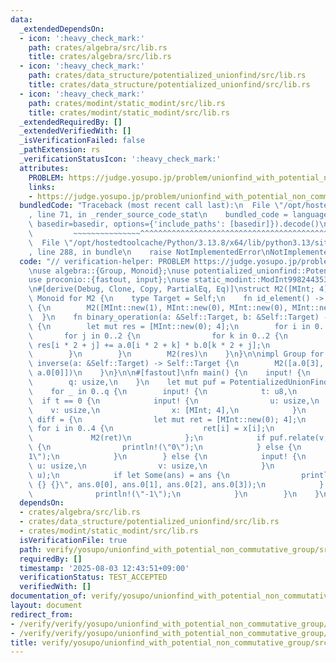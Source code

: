 ```yaml
---
data:
  _extendedDependsOn:
  - icon: ':heavy_check_mark:'
    path: crates/algebra/src/lib.rs
    title: crates/algebra/src/lib.rs
  - icon: ':heavy_check_mark:'
    path: crates/data_structure/potentialized_unionfind/src/lib.rs
    title: crates/data_structure/potentialized_unionfind/src/lib.rs
  - icon: ':heavy_check_mark:'
    path: crates/modint/static_modint/src/lib.rs
    title: crates/modint/static_modint/src/lib.rs
  _extendedRequiredBy: []
  _extendedVerifiedWith: []
  _isVerificationFailed: false
  _pathExtension: rs
  _verificationStatusIcon: ':heavy_check_mark:'
  attributes:
    PROBLEM: https://judge.yosupo.jp/problem/unionfind_with_potential_non_commutative_group
    links:
    - https://judge.yosupo.jp/problem/unionfind_with_potential_non_commutative_group
  bundledCode: "Traceback (most recent call last):\n  File \"/opt/hostedtoolcache/Python/3.13.8/x64/lib/python3.13/site-packages/onlinejudge_verify/documentation/build.py\"\
    , line 71, in _render_source_code_stat\n    bundled_code = language.bundle(stat.path,\
    \ basedir=basedir, options={'include_paths': [basedir]}).decode()\n          \
    \         ~~~~~~~~~~~~~~~^^^^^^^^^^^^^^^^^^^^^^^^^^^^^^^^^^^^^^^^^^^^^^^^^^^^^^^^^^^^^^^^^^\n\
    \  File \"/opt/hostedtoolcache/Python/3.13.8/x64/lib/python3.13/site-packages/onlinejudge_verify/languages/rust.py\"\
    , line 288, in bundle\n    raise NotImplementedError\nNotImplementedError\n"
  code: "// verification-helper: PROBLEM https://judge.yosupo.jp/problem/unionfind_with_potential_non_commutative_group\n\
    \nuse algebra::{Group, Monoid};\nuse potentialized_unionfind::PotentializedUnionFind;\n\
    use proconio::{fastout, input};\nuse static_modint::ModInt998244353 as MInt;\n\
    \n#[derive(Debug, Clone, Copy, PartialEq, Eq)]\nstruct M2([MInt; 4]);\n\nimpl\
    \ Monoid for M2 {\n    type Target = Self;\n    fn id_element() -> Self::Target\
    \ {\n        M2([MInt::new(1), MInt::new(0), MInt::new(0), MInt::new(1)])\n  \
    \  }\n    fn binary_operation(a: &Self::Target, b: &Self::Target) -> Self::Target\
    \ {\n        let mut res = [MInt::new(0); 4];\n        for i in 0..2 {\n     \
    \       for j in 0..2 {\n                for k in 0..2 {\n                   \
    \ res[i * 2 + j] += a.0[i * 2 + k] * b.0[k * 2 + j];\n                }\n    \
    \        }\n        }\n        M2(res)\n    }\n}\n\nimpl Group for M2 {\n    fn\
    \ inverse(a: &Self::Target) -> Self::Target {\n        M2([a.0[3], -a.0[1], -a.0[2],\
    \ a.0[0]])\n    }\n}\n\n#[fastout]\nfn main() {\n    input! {\n        n: usize,\n\
    \        q: usize,\n    }\n    let mut puf = PotentializedUnionFind::<M2>::new(n);\n\
    \    for _ in 0..q {\n        input! {\n            t: u8,\n        }\n      \
    \  if t == 0 {\n            input! {\n                u: usize,\n            \
    \    v: usize,\n                x: [MInt; 4],\n            }\n            let\
    \ diff = {\n                let mut ret = [MInt::new(0); 4];\n               \
    \ for i in 0..4 {\n                    ret[i] = x[i];\n                }\n   \
    \             M2(ret)\n            };\n            if puf.relate(v, u, diff).is_err()\
    \ {\n                println!(\"0\");\n            } else {\n                println!(\"\
    1\");\n            }\n        } else {\n            input! {\n               \
    \ u: usize,\n                v: usize,\n            }\n            let ans = puf.diff(v,\
    \ u);\n            if let Some(ans) = ans {\n                println!(\"{} {}\
    \ {} {}\", ans.0[0], ans.0[1], ans.0[2], ans.0[3]);\n            } else {\n  \
    \              println!(\"-1\");\n            }\n        }\n    }\n}\n"
  dependsOn:
  - crates/algebra/src/lib.rs
  - crates/data_structure/potentialized_unionfind/src/lib.rs
  - crates/modint/static_modint/src/lib.rs
  isVerificationFile: true
  path: verify/yosupo/unionfind_with_potential_non_commutative_group/src/main.rs
  requiredBy: []
  timestamp: '2025-08-03 12:43:51+09:00'
  verificationStatus: TEST_ACCEPTED
  verifiedWith: []
documentation_of: verify/yosupo/unionfind_with_potential_non_commutative_group/src/main.rs
layout: document
redirect_from:
- /verify/verify/yosupo/unionfind_with_potential_non_commutative_group/src/main.rs
- /verify/verify/yosupo/unionfind_with_potential_non_commutative_group/src/main.rs.html
title: verify/yosupo/unionfind_with_potential_non_commutative_group/src/main.rs
---
```

